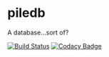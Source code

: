 piledb
======

A database...sort of?

[![Build Status](https://travis-ci.org/concept-not-found/piledb.svg)](https://travis-ci.org/concept-not-found/piledb)
[![Codacy Badge](https://api.codacy.com/project/badge/94c5814fa4f54af083a573af614b9ff8)](https://www.codacy.com/app/pyrogx1133/piledb)
